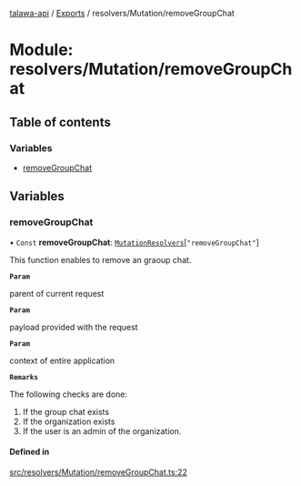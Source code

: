 [talawa-api](../README.md) / [Exports](../modules.md) / resolvers/Mutation/removeGroupChat

# Module: resolvers/Mutation/removeGroupChat

## Table of contents

### Variables

- [removeGroupChat](resolvers_Mutation_removeGroupChat.md#removegroupchat)

## Variables

### removeGroupChat

• `Const` **removeGroupChat**: [`MutationResolvers`](types_generatedGraphQLTypes.md#mutationresolvers)[``"removeGroupChat"``]

This function enables to remove an graoup chat.

**`Param`**

parent of current request

**`Param`**

payload provided with the request

**`Param`**

context of entire application

**`Remarks`**

The following checks are done:

1. If the group chat exists
2. If the organization exists
3. If the user is an admin of the organization.

#### Defined in

[src/resolvers/Mutation/removeGroupChat.ts:22](https://github.com/PalisadoesFoundation/talawa-api/blob/cf57ca9/src/resolvers/Mutation/removeGroupChat.ts#L22)
